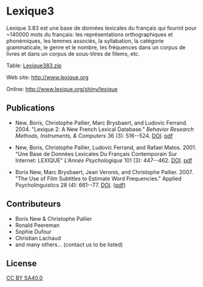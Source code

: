Lexique3
========

Lexique 3.83 est une base de données lexicales du français qui fournit
pour \~140000 mots du français: les représentations orthographiques et
phonémiques, les lemmes associés, la syllabation, la catégorie
grammaticale, le genre et le nombre, les fréquences dans un corpus de
livres et dans un corpus de sous-titres de filems, etc.

Table:
[Lexique383.zip](http://www.lexique.org/databases/Lexique382/Lexique383.zip)

Web site: <http://www.lexique.org>

Online: <http://www.lexique.org/shiny/lexique>

Publications
------------

-   New, Boris, Christophe Pallier, Marc Brysbaert, and Ludovic
    Ferrand. 2004. "Lexique 2: A New French Lexical Database." *Behavior
    Research Methods, Instruments, & Computers* 36 (3): 516--524.
    [DOI](https://doi.org/10.3758/bf03195598).
    [pdf](https://docs.google.com/viewer?url=http://sites.google.com/site/borisnew/pub/New-et-al2004-BRMIC.pdf?attredirects=0)

-   New, Boris, Christophe Pallier, Ludovic Ferrand, and Rafael
    Matos. 2001. "Une Base de Données Lexicales Du Français Contemporain
    Sur Internet: LEXIQUE" *L'Année Psychologique* 101 (3): 447--462.
    [DOI](https://doi.org/10.1017/S014271640707035X).
    [pdf](https://docs.google.com/viewer?url=http://www.lexique.org/outils/Lexique_Annee.pdf)

-   Boris New, Marc Brysbaert, Jean Veronis, and Christophe
    Pallier. 2007. "The Use of Film Subtitles to Estimate Word
    Frequencies." Applied Psycholinguistics 28 (4): 661--77.
    [DOI](https://doi.org/10.1017/S014271640707035X).
    ([pdf](https://drive.google.com/file/d/1uvKrxGqETXkFeRH4PcYaql8ES9FjEdbV/view?usp=sharing))

Contributeurs
-------------

-   Boris New & Christophe Pallier
-   Ronald Peereman
-   Sophie Dufour
-   Christian Lachaud
-   and many others... (contact us to be listed)

License
-------

[CC BY SA40.0](LICENSE-CC-BY-SA4.0.txt)


